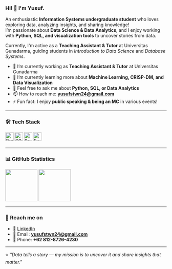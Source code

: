 ### Hi! 👋 I'm Yusuf.

An enthusiastic **Information Systems undergraduate student** who loves exploring data, analyzing insights, and sharing knowledge!  
I’m passionate about **Data Science & Data Analytics**, and I enjoy working with **Python, SQL, and visualization tools** to uncover stories from data.  

Currently, I'm active as a **Teaching Assistant & Tutor** at Universitas Gunadarma, guiding students in *Introduction to Data Science* and *Database Systems*.  

- 🔭 I’m currently working as **Teaching Assistant & Tutor** at Universitas Gunadarma  
- 🌱 I’m currently learning more about **Machine Learning, CRISP-DM, and Data Visualization**  
- 💬 Feel free to ask me about **Python, SQL, or Data Analytics**  
- 📫 How to reach me: **yusufstwn24@gmail.com**  
- ⚡ Fun fact: I enjoy **public speaking & being an MC** in various events!  

---

### 🛠️ Tech Stack
<a href="#"><img align="left" alt="Python" title="Python" width="26px" src="https://cdn-icons-png.flaticon.com/512/5968/5968350.png" /></a>
<a href="#"><img align="left" alt="SQL" title="SQL" width="26px" src="https://cdn-icons-png.flaticon.com/512/4248/4248443.png" /></a>
<a href="#"><img align="left" alt="Power BI" title="Power BI" width="26px" src="https://cdn.worldvectorlogo.com/logos/power-bi.svg" /></a>
<a href="#"><img align="left" alt="Excel" title="Excel" width="26px" src="https://cdn-icons-png.flaticon.com/512/732/732220.png" /></a>
<br>
<br>

---

### 📊 GitHub Statistics
<p align="left">
  <img height="100em" src="https://github-readme-stats-eight-theta.vercel.app/api?username=suffff21&show_icons=true&theme=algolia&include_all_commits=true&count_private=true"/>
  <img height="100em" src="https://github-readme-stats-eight-theta.vercel.app/api/top-langs/?username=suffff21&layout=compact&langs_count=8&theme=algolia"/>
</p>

---

### 🤝 Reach me on
- 💼 [LinkedIn](https://linkedin.com/in/yusufsetiawan)  
- 📧 Email: **yusufstwn24@gmail.com**  
- 📱 Phone: **+62 812-8726-4230**  

---
⭐️ *"Data tells a story — my mission is to uncover it and share insights that matter."*
